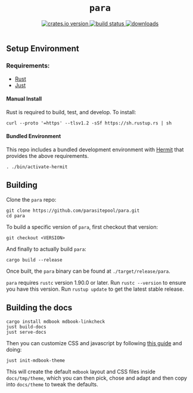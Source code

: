 <h1 align=center><code>para</code></h1>

<div align=center>
  <a href=https://crates.io/crates/para>
    <img src=https://img.shields.io/crates/v/para.svg alt="crates.io version">
  </a>
  <a href=https://github.com/parasitepool/para/actions/workflows/ci.yaml>
    <img src=https://github.com/parasitepool/para/actions/workflows/ci.yaml/badge.svg alt="build status">
  </a>
  <a href=https://github.com/parasitepool/para/releases>
    <img src=https://img.shields.io/github/downloads/parasitepool/para/total.svg alt=downloads>
  </a>
</div>
<br>

Setup Environment
-----------------

### Requirements:

* [Rust](#Manual-Install)
* [Just](https://github.com/casey/just?tab=readme-ov-file#installation)

#### Manual Install

Rust is required to build, test, and develop. To install: 

``` 
curl --proto '=https' --tlsv1.2 -sSf https://sh.rustup.rs | sh 
```

#### Bundled Environment

This repo includes a bundled development environment with
[Hermit](https://github.com/cashapp/hermit) that provides the above
requirements. 

```
. ./bin/activate-hermit
```

Building
--------

Clone the `para` repo:

```
git clone https://github.com/parasitepool/para.git
cd para
```

To build a specific version of `para`, first checkout that version:

```
git checkout <VERSION>
```

And finally to actually build `para`:

```
cargo build --release
```

Once built, the `para` binary can be found at `./target/release/para`.

`para` requires `rustc` version 1.90.0 or later. Run `rustc --version` to ensure
you have this version. Run `rustup update` to get the latest stable release.


Building the docs
-----------------

```
cargo install mdbook mdbook-linkcheck
just build-docs
just serve-docs
```

Then you can customize CSS and javascript by following [this
guide](https://github.com/rust-lang/mdBook/tree/master/guide/src/format/theme)
and doing:

```
just init-mdbook-theme
```

This will create the default `mdbook` layout and CSS files inside
`docs/tmp/theme`, which you can then pick, chose and adapt and then copy into
`docs/theme` to tweak the defaults.
